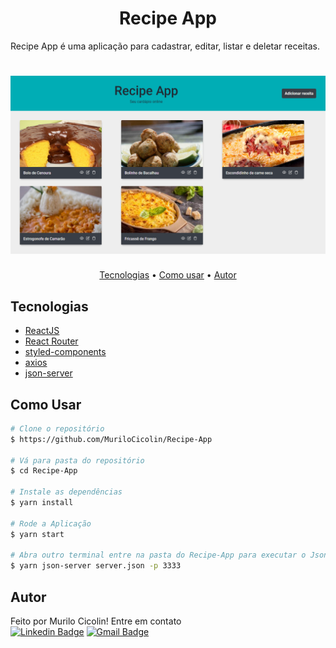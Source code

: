 <h1 align="center">Recipe App</h1
<p align="center">Recipe App é uma aplicação para cadastrar, editar, listar e deletar receitas.</p>

<h1 align="center">
  <img alt="Recipe-App" title="#Recipe-App" src="./github/screenshot.png" />
</h1>

<p align="center">
 <a href="#tecnologias">Tecnologias</a> •  
 <a href="#como-usar">Como usar</a> • 
 <a href="#autor">Autor</a>
</p>



## Tecnologias

-  [ReactJS](https://reactjs.org/)
-  [React Router ](https://github.com/ReactTraining/react-router)
-  [styled-components](https://www.styled-components.com/)
-  [axios](https://github.com/axios/axios)
-  [json-server](https://github.com/typicode/json-server)

## Como Usar

```bash
# Clone o repositório
$ https://github.com/MuriloCicolin/Recipe-App

# Vá para pasta do repositório
$ cd Recipe-App

# Instale as dependências 
$ yarn install

# Rode a Aplicação
$ yarn start

# Abra outro terminal entre na pasta do Recipe-App para executar o Json-Server 
$ yarn json-server server.json -p 3333
```

## Autor
Feito por Murilo Cicolin! Entre em contato <br/>
 [![Linkedin Badge](https://img.shields.io/badge/-Murilo-blue?style=flat-square&logo=Linkedin&logoColor=white&link=https://www.linkedin.com/in/murilo-cicolin/)](https://www.linkedin.com/in/murilo-cicolin/) 
[![Gmail Badge](https://img.shields.io/badge/-mu.cicolin@gmail.com-c14438?style=flat-square&logo=Gmail&logoColor=white&link=mailto:mu.cicolin@gmail.com)](mailto:mu.cicolin@gmail.com)


 
